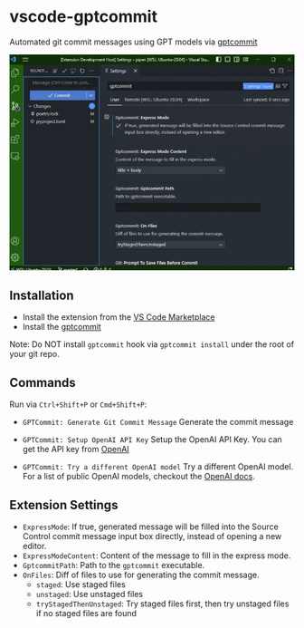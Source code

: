 # vscode-gptcommit

Automated git commit messages using GPT models via [gptcommit][1]

![vscode-gptcommit][2]

## Installation

- Install the extension from the [VS Code Marketplace](https://marketplace.visualstudio.com/items?itemName=pwwang.gptcommit)
- Install the [gptcommit][1]

Note: Do NOT install `gptcommit` hook via `gptcommit install` under the root of your git repo.

## Commands

Run via `Ctrl+Shift+P` or `Cmd+Shift+P`:

- `GPTCommit: Generate Git Commit Message`
  Generate the commit message

- `GPTCommit: Setup OpenAI API Key`
  Setup the OpenAI API Key. You can get the API key from [OpenAI][3]

- `GPTCommit: Try a different OpenAI model`
  Try a different OpenAI model. For a list of public OpenAI models, checkout the [OpenAI docs][4].

## Extension Settings

- `ExpressMode`: If true, generated message will be filled into the Source Control commit message input box directly, instead of opening a new editor.
- `ExpressModeContent`: Content of the message to fill in the express mode.
- `GptcommitPath`: Path to the `gptcommit` executable.
- `OnFiles`: Diff of files to use for generating the commit message.
  - `staged`: Use staged files
  - `unstaged`: Use unstaged files
  - `tryStagedThenUnstaged`: Try staged files first, then try unstaged files if no staged files are found

[1]: https://github.com/zurawiki/gptcommit
[2]: https://raw.githubusercontent.com/pwwang/vscode-gptcommit/master/vscode-gptcommit.gif
[3]: https://openai.com/api/
[4]: https://beta.openai.com/docs/models/overview
